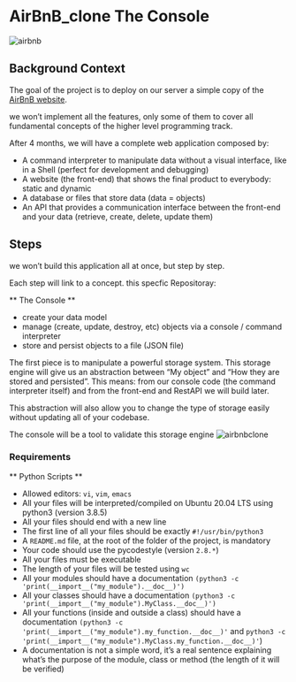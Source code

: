 # AirBnB_clone The Console
![airbnb](https://user-images.githubusercontent.com/59724074/187626081-6bbb4eb4-20e1-4001-b996-0d184e8b74d8.jpg)
## Background Context
The goal of the project is to deploy on our server a simple copy of the [AirBnB website](https://www.airbnb.com/).

we won’t implement all the features, only some of them to cover all fundamental concepts of the higher level programming track.

After 4 months, we will have a complete web application composed by:
- A command interpreter to manipulate data without a visual interface, like in a Shell (perfect for development and debugging)
- A website (the front-end) that shows the final product to everybody: static and dynamic
- A database or files that store data (data = objects)
- An API that provides a communication interface between the front-end and your data (retrieve, create, delete, update them)
## Steps
we won’t build this application all at once, but step by step.

Each step will link to a concept. this specfic Repositoray:

** The Console **
- create your data model
- manage (create, update, destroy, etc) objects via a console / command interpreter
- store and persist objects to a file (JSON file)

The first piece is to manipulate a powerful storage system. This storage engine will give us an abstraction between “My object” and “How they are stored and persisted”. This means: from our console code (the command interpreter itself) and from the front-end and RestAPI we will build later.

This abstraction will also allow you to change the type of storage easily without updating all of your codebase.

The console will be a tool to validate this storage engine
![airbnbclone](https://user-images.githubusercontent.com/59724074/187630820-493cda30-d1e3-418d-9e1b-374b453965b0.jpg)

### Requirements
** Python Scripts **
- Allowed editors: `vi`, `vim`, `emacs`
- All your files will be interpreted/compiled on Ubuntu 20.04 LTS using python3 (version 3.8.5)
- All your files should end with a new line
- The first line of all your files should be exactly `#!/usr/bin/python3`
- A `README.md` file, at the root of the folder of the project, is mandatory
- Your code should use the pycodestyle (version `2.8.*`)
- All your files must be executable
- The length of your files will be tested using `wc`
- All your modules should have a documentation `(python3 -c 'print(__import__("my_module").__doc__)')`
- All your classes should have a documentation `(python3 -c 'print(__import__("my_module").MyClass.__doc__)')`
- All your functions (inside and outside a class) should have a documentation `(python3 -c 'print(__import__("my_module").my_function.__doc__)'` and `python3 -c 'print(__import__("my_module").MyClass.my_function.__doc__)'`)
- A documentation is not a simple word, it’s a real sentence explaining what’s the purpose of the module, class or method (the length of it will be verified)

